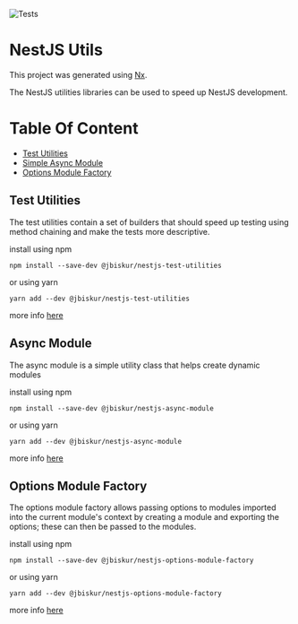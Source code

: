 ![Tests](https://github.com/jbiskur/nestjs-utils/workflows/Tests/badge.svg)
# NestJS Utils

This project was generated using [Nx](https://nx.dev).

The NestJS utilities libraries can be used to speed up NestJS
development.

[TOC]:# "Table Of Content"

# Table Of Content
- [Test Utilities](#test-utilities)
- [Simple Async Module](#simple-async-module)
- [Options Module Factory](#options-module-factory)

## Test Utilities

The test utilities contain a set of builders that should speed up testing using method chaining and make the tests more descriptive.

install using npm
```npm  
npm install --save-dev @jbiskur/nestjs-test-utilities
```

or using yarn
```npm  
yarn add --dev @jbiskur/nestjs-test-utilities
```

more info [here](./packages/nestjs-test-utilities/README.md)

## Async Module
The async module is a simple utility class that helps create dynamic modules

install using npm
```npm  
npm install --save-dev @jbiskur/nestjs-async-module
```

or using yarn
```npm  
yarn add --dev @jbiskur/nestjs-async-module
```

more info [here](./packages/nestjs-async-module/README.md)

## Options Module Factory
The options module factory allows passing options to modules imported into the current module's context by creating a module and exporting the options; these can then be passed to the modules.

install using npm
```npm  
npm install --save-dev @jbiskur/nestjs-options-module-factory
```

or using yarn
```npm  
yarn add --dev @jbiskur/nestjs-options-module-factory
```

more info [here](./packages/nestjs-options-module-factory/README.md)
